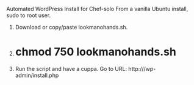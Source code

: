 Automated WordPress Install for Chef-solo
From a vanilla Ubuntu install, sudo to root user.
1. Download or copy/paste lookmanohands.sh.
2. # chmod 750 lookmanohands.sh
3. Run the script and have a cuppa.
Go to URL: http://<ip>/wp-admin/install.php
